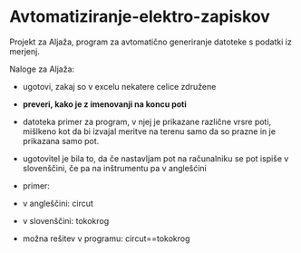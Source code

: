 # Avtomatiziranje-elektro-zapiskov
Projekt za Aljaža, program za avtomatično generiranje datoteke s podatki iz merjenj.


Naloge za Aljaža:

+ ugotovi, zakaj so v excelu nekatere celice združene
+ **preveri, kako je z imenovanji na koncu poti**

+ datoteka primer za program, v njej je prikazane različne vrsre poti, mišlkeno kot da bi izvajal meritve na terenu samo da so prazne in je prikazana samo pot.

+ ugotovitel je bila to, da če nastavljam pot na računalniku se pot ispiše v slovenščini, če pa na inštrumentu pa v anglešćini

+ primer:
+ v angleščini: circut
+ v slovenščini: tokokrog
+ možna rešitev v programu: circut==tokokrog
